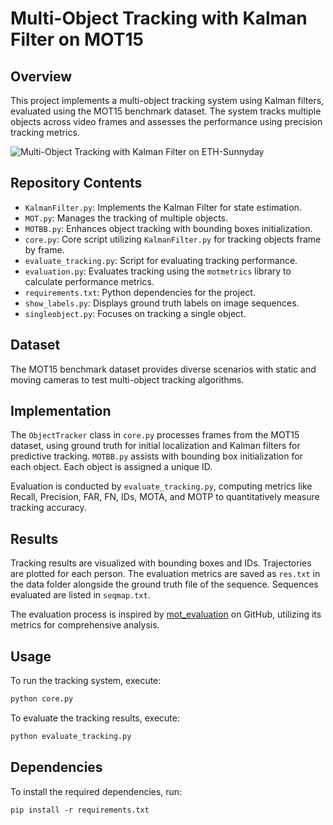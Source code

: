 # Multi-Object Tracking with Kalman Filter on MOT15

## Overview
This project implements a multi-object tracking system using Kalman filters, evaluated using the MOT15 benchmark dataset. The system tracks multiple objects across video frames and assesses the performance using precision tracking metrics.

![Multi-Object Tracking with Kalman Filter on ETH-Sunnyday](https://github.com/fouedayedi/Kalman-filter-results-on-MOT15/blob/main/ETH-Sunnyday-results.gif)

## Repository Contents
- `KalmanFilter.py`: Implements the Kalman Filter for state estimation.
- `MOT.py`: Manages the tracking of multiple objects.
- `MOTBB.py`: Enhances object tracking with bounding boxes initialization.
- `core.py`: Core script utilizing `KalmanFilter.py` for tracking objects frame by frame.
- `evaluate_tracking.py`: Script for evaluating tracking performance.
- `evaluation.py`: Evaluates tracking using the `motmetrics` library to calculate performance metrics.
- `requirements.txt`: Python dependencies for the project.
- `show_labels.py`: Displays ground truth labels on image sequences.
- `singleobject.py`: Focuses on tracking a single object.

## Dataset
The MOT15 benchmark dataset provides diverse scenarios with static and moving cameras to test multi-object tracking algorithms.

## Implementation
The `ObjectTracker` class in `core.py` processes frames from the MOT15 dataset, using ground truth for initial localization and Kalman filters for predictive tracking. `MOTBB.py` assists with bounding box initialization for each object. Each object is assigned a unique ID.

Evaluation is conducted by `evaluate_tracking.py`, computing metrics like Recall, Precision, FAR, FN, IDs, MOTA, and MOTP to quantitatively measure tracking accuracy.

## Results
Tracking results are visualized with bounding boxes and IDs. Trajectories are plotted for each person. The evaluation metrics are saved as `res.txt` in the data folder alongside the ground truth file of the sequence. Sequences evaluated are listed in `seqmap.txt`.

The evaluation process is inspired by [mot_evaluation](https://github.com/shenh10/mot_evaluation) on GitHub, utilizing its metrics for comprehensive analysis.

## Usage
To run the tracking system, execute:
```bash
python core.py
```
To evaluate the tracking results, execute:
```bash
python evaluate_tracking.py
```

## Dependencies

To install the required dependencies, run:
```
pip install -r requirements.txt


